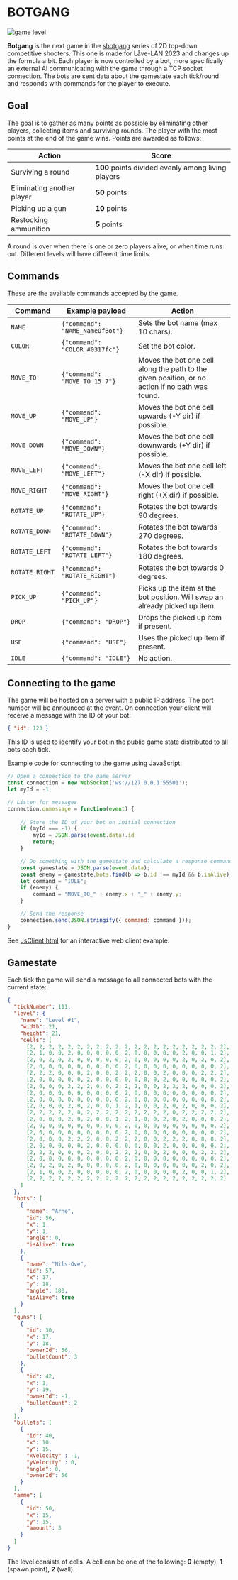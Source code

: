 # BOTGANG 

![game level](game.png)

**Botgang** is the next game in the [shotgang](https://github.com/NiklasJohansen/shotgang) series of 2D top-down competitive 
shooters. This one is made for Låve-LAN 2023 and changes up the formula a bit. Each player is now controlled by a bot,
more specifically an external AI communicating with the game through a TCP socket connection. The bots are sent 
data about the gamestate each tick/round and responds with commands for the player to execute.

## Goal

The goal is to gather as many points as possible by eliminating other players, collecting items and surviving rounds. 
The player with the most points at the end of the game wins. Points are awarded as follows:

| Action                     | Score                                              |
|----------------------------|----------------------------------------------------|
| Surviving a round          | **100** points divided evenly among living players |
| Eliminating another player | **50** points                                      |
| Picking up a gun           | **10** points                                      |
| Restocking ammunition      | **5** points                                       |

A round is over when there is one or zero players alive, or when time runs out. Different levels will have 
different time limits.

## Commands

These are the available commands accepted by the game.

| Command        | Example payload                 | Action                                                                                          |
|----------------|---------------------------------|-------------------------------------------------------------------------------------------------|
| `NAME`         | `{"command": "NAME_NameOfBot"}` | Sets the bot name (max 10 chars).                                                               |
| `COLOR`        | `{"command": "COLOR_#0317fc"}`  | Set the bot color.                                                                              |
| `MOVE_TO`      | `{"command": "MOVE_TO_15_7"}`   | Moves the bot one cell along the path to the given position, or no action if no path was found. |
| `MOVE_UP`      | `{"command": "MOVE_UP"}`        | Moves the bot one cell upwards (-Y dir) if possible.                                            |
| `MOVE_DOWN`    | `{"command": "MOVE_DOWN"}`      | Moves the bot one cell downwards (+Y dir) if possible.                                          |
| `MOVE_LEFT`    | `{"command": "MOVE_LEFT"}`      | Moves the bot one cell left (-X dir) if possible.                                               |
| `MOVE_RIGHT`   | `{"command": "MOVE_RIGHT"}`     | Moves the bot one cell right (+X dir) if possible.                                              |
| `ROTATE_UP`    | `{"command": "ROTATE_UP"}`      | Rotates the bot towards 90 degrees.                                                             |
| `ROTATE_DOWN`  | `{"command": "ROTATE_DOWN"}`    | Rotates the bot towards 270 degrees.                                                            |
| `ROTATE_LEFT`  | `{"command": "ROTATE_LEFT"}`    | Rotates the bot towards 180 degrees.                                                            |
| `ROTATE_RIGHT` | `{"command": "ROTATE_RIGHT"}`   | Rotates the bot towards 0 degrees.                                                              |
| `PICK_UP`      | `{"command": "PICK_UP"}`        | Picks up the item at the bot position. Will swap an already picked up item.                     |
| `DROP`         | `{"command": "DROP"}`           | Drops the picked up item if present.                                                            |
| `USE`          | `{"command": "USE"}`            | Uses the picked up item if present.                                                             |
| `IDLE`         | `{"command": "IDLE"}`           | No action.                                                                                      |

## Connecting to the game

The game will be hosted on a server with a public IP address. The port number will be announced at the event.
On connection your client will receive a message with the ID of your bot: 
```json
{ "id": 123 }
```
This ID is used to identify your bot in the public game state distributed to all bots each tick.

Example code for connecting to the game using JavaScript:
```javascript
// Open a connection to the game server
const connection = new WebSocket('ws://127.0.0.1:55501');
let myId = -1;

// Listen for messages
connection.onmessage = function(event) {
    
    // Store the ID of your bot on initial connection
    if (myId === -1) {
        myId = JSON.parse(event.data).id
        return;
    }

    // Do something with the gamestate and calculate a response command
    const gamestate = JSON.parse(event.data);
    const enemy = gamestate.bots.find(b => b.id !== myId && b.isAlive);
    let command = "IDLE";
    if (enemy) {
        command = "MOVE_TO_" + enemy.x + "_" + enemy.y;
    }

    // Send the response 
    connection.send(JSON.stringify({ command: command }));
}
```
See [JsClient.html](https://github.com/NiklasJohansen/botgang/blob/master/JsClient.html) for an interactive web client
example.


## Gamestate

Each tick the game will send a message to all connected bots with the current state:

```json
{
  "tickNumber": 111,
  "level": {
    "name": "Level #1",
    "width": 21,
    "height": 21,
    "cells": [
      [2, 2, 2, 2, 2, 2, 2, 2, 2, 2, 2, 2, 2, 2, 2, 2, 2, 2, 2, 2, 2],
      [2, 1, 0, 0, 2, 0, 0, 0, 0, 0, 2, 0, 0, 0, 0, 0, 2, 0, 0, 1, 2],
      [2, 0, 2, 0, 2, 0, 0, 0, 0, 0, 2, 0, 0, 0, 0, 0, 2, 0, 2, 0, 2],
      [2, 0, 0, 0, 0, 0, 0, 0, 0, 0, 2, 0, 0, 0, 0, 0, 0, 0, 0, 0, 2],
      [2, 2, 2, 0, 0, 0, 2, 0, 0, 2, 2, 2, 0, 0, 2, 0, 0, 0, 2, 2, 2],
      [2, 0, 0, 0, 0, 0, 2, 0, 0, 0, 0, 0, 0, 0, 2, 0, 0, 0, 0, 0, 2],
      [2, 0, 0, 0, 2, 2, 2, 0, 0, 2, 2, 2, 0, 0, 2, 2, 2, 0, 0, 0, 2],
      [2, 0, 0, 0, 0, 0, 0, 0, 0, 0, 2, 0, 0, 0, 0, 0, 0, 0, 0, 0, 2],
      [2, 0, 0, 0, 0, 0, 0, 0, 0, 0, 2, 0, 0, 0, 0, 0, 0, 0, 0, 0, 2],
      [2, 0, 0, 0, 2, 0, 2, 0, 0, 1, 2, 1, 0, 0, 2, 0, 2, 0, 0, 0, 2],
      [2, 2, 2, 2, 2, 0, 2, 2, 2, 2, 2, 2, 2, 2, 2, 0, 2, 2, 2, 2, 2],
      [2, 0, 0, 0, 2, 0, 2, 0, 0, 1, 2, 1, 0, 0, 2, 0, 2, 0, 0, 0, 2],
      [2, 0, 0, 0, 0, 0, 0, 0, 0, 0, 2, 0, 0, 0, 0, 0, 0, 0, 0, 0, 2],
      [2, 0, 0, 0, 0, 0, 0, 0, 0, 0, 2, 0, 0, 0, 0, 0, 0, 0, 0, 0, 2],
      [2, 0, 0, 0, 2, 2, 2, 0, 0, 2, 2, 2, 0, 0, 2, 2, 2, 0, 0, 0, 2],
      [2, 0, 0, 0, 0, 0, 2, 0, 0, 0, 0, 0, 0, 0, 2, 0, 0, 0, 0, 0, 2],
      [2, 2, 2, 0, 0, 0, 2, 0, 0, 2, 2, 2, 0, 0, 2, 0, 0, 0, 2, 2, 2],
      [2, 0, 0, 0, 0, 0, 0, 0, 0, 0, 2, 0, 0, 0, 0, 0, 0, 0, 0, 0, 2],
      [2, 0, 2, 0, 2, 0, 0, 0, 0, 0, 2, 0, 0, 0, 0, 0, 0, 0, 2, 0, 2],
      [2, 1, 0, 0, 2, 0, 0, 0, 0, 0, 2, 0, 0, 0, 0, 0, 2, 0, 0, 1, 2],
      [2, 2, 2, 2, 2, 2, 2, 2, 2, 2, 2, 2, 2, 2, 2, 2, 2, 2, 2, 2, 2]
    ]
  },
  "bots": [
    {
      "name": "Arne",
      "id": 56,
      "x": 1,
      "y": 1,
      "angle": 0,
      "isAlive": true
    },
    {
      "name": "Nils-Ove",
      "id": 57,
      "x": 17,
      "y": 18,
      "angle": 180,
      "isAlive": true
    }
  ],
  "guns": [
    {
      "id": 30,
      "x": 17,
      "y": 18,
      "ownerId": 56,
      "bulletCount": 3
    },
    {
      "id": 42,
      "x": 1,
      "y": 19,
      "ownerId": -1,
      "bulletCount": 2
    }
  ],
  "bullets": [
    {
      "id": 40,
      "x": 10,
      "y": 15,
      "xVelocity" : -1,
      "yVelocity" : 0,
      "angle": 0,
      "ownerId": 56
    }
  ],
  "ammo": [
    {
      "id": 50,
      "x": 15,
      "y": 15,
      "amount": 3
    }
  ]
}
```
The level consists of cells. A cell can be one of the following: **0** (empty), **1** (spawn point), **2** (wall).